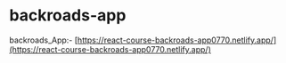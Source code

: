 # backroads-app
backroads_App:- [https://react-course-backroads-app0770.netlify.app/](https://react-course-backroads-app0770.netlify.app/)
